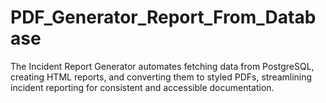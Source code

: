 # PDF_Generator_Report_From_Database
 The Incident Report Generator automates fetching data from PostgreSQL, creating HTML reports, and converting them to styled PDFs, streamlining incident reporting for consistent and accessible documentation.
